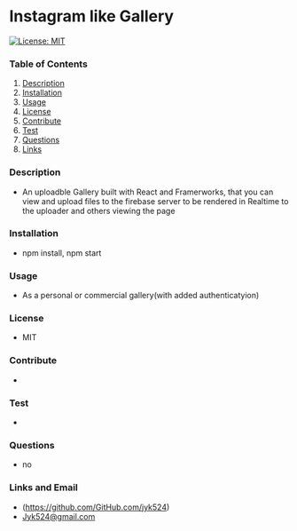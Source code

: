 # Instagram like Gallery

  [![License: MIT](https://img.shields.io/badge/License-MIT-yellow.svg)](https://opensource.org/licenses/MIT)

  ### Table of Contents
  1. [Description](#description)
  2. [Installation](#installation)
  3. [Usage](#usage)
  4. [License](#license)
  5. [Contribute](#contribute)
  6. [Test](#test)
  7. [Questions](#questions)
  8. [Links](#links)
  
  ### Description
  * An uploadble Gallery built with React and Framerworks, that you can view and upload files to the firebase server to be rendered in Realtime to the uploader and others viewing the page
  ### Installation
  * npm install, npm start
  ### Usage
  * As a personal or commercial gallery(with added authenticatyion)
  ### License
  * MIT
  ### Contribute
  * 
  ### Test
  * 
  ### Questions
  * no
  ### Links and Email
  * (https://github.com/GitHub.com/jyk524)
  * Jyk524@gmail.com
